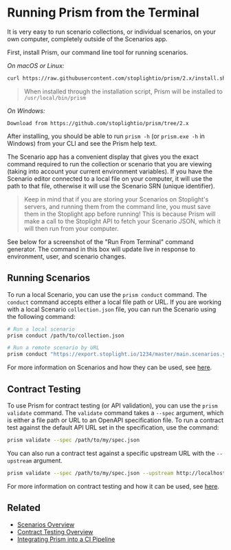 # Running Prism from the Terminal

It is very easy to run scenario collections, or individual scenarios, on your own computer, completely outside of the Scenarios app.

First, install Prism, our command line tool for running scenarios.

_On macOS or Linux:_

```bash
curl https://raw.githubusercontent.com/stoplightio/prism/2.x/install.sh | sh
```

<!-- theme: info -->

> When installed through the installation script, Prism will be installed to `/usr/local/bin/prism`

_On Windows:_

```
Download from https://github.com/stoplightio/prism/tree/2.x
```

After installing, you should be able to run `prism -h` (or `prism.exe -h` in Windows) from your CLI and see the Prism help text.

The Scenario app has a convenient display that gives you the exact command required to run the collection or scenario that you are viewing (taking into account your current environment variables). If you have the Scenario editor connected to a local file on your computer, it will use the path to that file, otherwise it will use the Scenario SRN (unique identifier).

<!-- theme: warning -->

> Keep in mind that if you are storing your Scenarios on Stoplight's servers, and running them from the command line, you must save them in the Stoplight app before running! This is because Prism will make a call to the Stoplight API to fetch your Scenario JSON, which it will then run from your computer.

See below for a screenshot of the "Run From Terminal" command generator. The command in this box will update live in response to environment, user, and scenario changes.

<!-- FIXME: image showing "Run from Terminal" option under a scenario -->

## Running Scenarios

To run a local Scenario, you can use the `prism conduct` command. The `conduct`
command accepts either a local file path or URL. If you are working with a local
Scenario `collection.json` file, you can run the Scenario using the following
command:

```bash
# Run a local scenario
prism conduct /path/to/collection.json

# Run a remote scenario by URL
prism conduct "https://export.stoplight.io/1234/master/main.scenarios.yml"
```

For more information on Scenarios and how they can be used, see [here](./scenarios-introduction.md).

## Contract Testing

To use Prism for contract testing (or API validation), you can use the `prism validate` command.
The `validate` command takes a `--spec` argument, which is either a file path or URL to an OpenAPI specification file.
To run a contract test against the default API URL set in the specification, use the command:

```bash
prism validate --spec /path/to/my/spec.json
```

You can also run a contract test against a specific upstream URL with the
`--upstream` argument.

```bash
prism validate --spec /path/to/my/spec.json --upstream http://localhost:8080
```

For more information on contract testing and how it can be used, see [here](./contract-testing.md).

## Related

* [Scenarios Overview](./scenarios-introduction.md)
* [Contract Testing Overview](./contract-testing.md)
* [Integrating Prism into a CI Pipeline](./continuous-integration.md)
